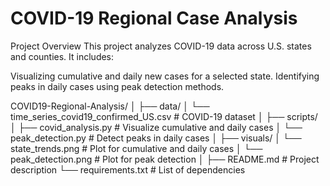 
# COVID-19 Regional Case Analysis
Project Overview
This project analyzes COVID-19 data across U.S. states and counties. It includes:

Visualizing cumulative and daily new cases for a selected state.
Identifying peaks in daily cases using peak detection methods.


COVID19-Regional-Analysis/
│
├── data/
│   └── time_series_covid19_confirmed_US.csv   # COVID-19 dataset
│
├── scripts/
│   ├── covid_analysis.py       # Visualize cumulative and daily cases
│   └── peak_detection.py       # Detect peaks in daily cases
│
├── visuals/
│   └── state_trends.png        # Plot for cumulative and daily cases
│   └── peak_detection.png      # Plot for peak detection
│
├── README.md                   # Project description
└── requirements.txt            # List of dependencies
